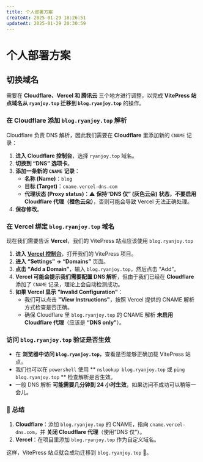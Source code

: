 ```yaml
---
title: 个人部署方案
createAt: 2025-01-29 18:26:51
updateAt: 2025-01-29 20:30:59
---
```


# 个人部署方案

## 切换域名

需要在 **Cloudflare、Vercel 和 腾讯云** 三个地方进行调整，以完成 **VitePress 站点域名从 `ryanjoy.top` 迁移到 `blog.ryanjoy.top`** 的操作。

### 在 Cloudflare 添加 `blog.ryanjoy.top` 解析

Cloudflare 负责 DNS 解析，因此我们需要在 **Cloudflare** 里添加新的 `CNAME` 记录：

1. **进入 Cloudflare 控制台**，选择 `ryanjoy.top` 域名。
2. **切换到 “DNS” 选项卡**。
3. **添加一条新的 `CNAME` 记录**：
    - **名称 (Name)**：`blog`
    - **目标 (Target)**：`cname.vercel-dns.com`
    - **代理状态 (Proxy status)**：⚠ **保持“DNS 仅” (灰色云朵) 状态，不要启用 Cloudflare 代理（橙色云朵）**，否则可能会导致 Vercel 无法正确处理。
4. **保存修改**。

### 在 Vercel 绑定 `blog.ryanjoy.top` 域名

现在我们需要告诉 **Vercel**，我们的 VitePress 站点应该使用 `blog.ryanjoy.top`

1. **进入 [Vercel 控制台](https://vercel.com/)**，打开我们的 VitePress 项目。
2. **进入 “Settings” → “Domains”** 页面。
3. **点击 “Add a Domain”**，输入 `blog.ryanjoy.top`，然后点击 “Add”。
4. **Vercel 可能会提示我们需要配置 DNS 解析**，但由于我们已经在 **Cloudflare** 添加了 `CNAME` 记录，理论上会自动检测成功。
5. **如果 Vercel 显示 "Invalid Configuration"**：
    - 我们可以点击 **"View Instructions"**，按照 Vercel 提供的 CNAME 解析方式检查是否正确。
    - 确保 Cloudflare 里 `blog.ryanjoy.top` 的 CNAME 解析 **未启用 Cloudflare 代理**（应该是 **“DNS only”**）。

### 访问 `blog.ryanjoy.top` 验证是否生效

- 在 **浏览器中访问 `blog.ryanjoy.top`**，查看是否能够正确加载 VitePress 站点。
- 我们也可以在 `powershell` 使用 ** `nslookup blog.ryanjoy.top` 或 `ping blog.ryanjoy.top` ** 检查解析是否生效。
- 一般 DNS 解析 **可能需要几分钟到 24 小时生效**，如果访问不成功可以稍等一会儿。

### 🎯 总结

1. **Cloudflare**：添加 `blog.ryanjoy.top` 的 CNAME，指向 `cname.vercel-dns.com`，并 **关闭 Cloudflare 代理**（使用“DNS 仅”）。
2. **Vercel**：在项目里添加 `blog.ryanjoy.top` 作为自定义域名。

这样，VitePress 站点就会成功迁移到 `blog.ryanjoy.top` 🎉。